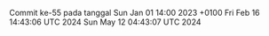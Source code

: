 Commit ke-55 pada tanggal Sun Jan 01 14:00 2023 +0100
Fri Feb 16 14:43:06 UTC 2024
Sun May 12 04:43:07 UTC 2024
